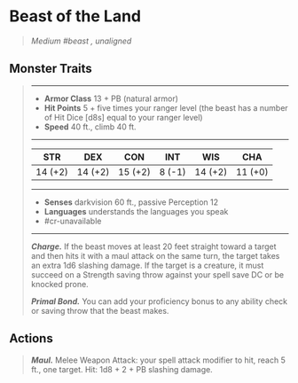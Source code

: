 # Beast of the Land
>*Medium #beast , unaligned*
## Monster Traits
>___
>- **Armor Class** 13 + PB (natural armor)
>- **Hit Points** 5 + five times your ranger level (the beast has a number of Hit Dice [d8s] equal to your ranger level)
>- **Speed** 40 ft., climb 40 ft.
>___
>|STR|DEX|CON|INT|WIS|CHA|
>|:---:|:---:|:---:|:---:|:---:|:---:|
>|14 (+2)|14 (+2)|15 (+2)|8 (-1)|14 (+2)|11 (+0)|
>___
>- **Senses** darkvision 60 ft., passive Perception 12
>- **Languages** understands the languages you speak
>- #cr-unavailable
>___
>***Charge.*** If the beast moves at least 20 feet straight toward a target and then hits it with a maul attack on the same turn, the target takes an extra 1d6 slashing damage. If the target is a creature, it must succeed on a Strength saving throw against your spell save DC or be knocked prone.  
>
>***Primal Bond.*** You can add your proficiency bonus to any ability check or saving throw that the beast makes.  
>
## Actions
>***Maul.*** Melee Weapon Attack: your spell attack modifier to hit, reach 5 ft., one target. Hit: 1d8 + 2 + PB slashing damage.